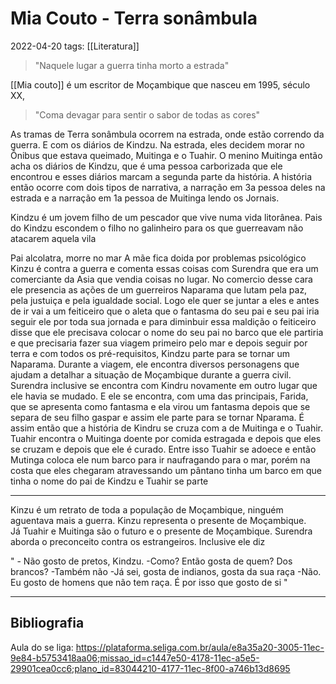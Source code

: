 # Mia Couto - Terra sonâmbula
2022-04-20
tags: [[Literatura]]

> "Naquele lugar a guerra tinha morto a estrada"

[[Mia couto]] é um escritor de Moçambique que nasceu em 1995, século XX, 

> "Coma devagar para sentir o sabor de todas as cores"

 As tramas de Terra sonâmbula ocorrem na estrada, onde estão correndo da guerra. E com os diários de Kindzu. Na estrada,  eles decidem morar no Ônibus que estava queimado, Muitinga e o Tuahir. O menino Muitinga então acha os diários de Kindzu, que é uma pessoa carborizada que ele encontrou e esses diários marcam a segunda parte da história. A história então ocorre com dois tipos de narrativa, a narração em 3a pessoa deles na estrada e a narração em 1a pessoa de Muitinga lendo os Jornais.

Kindzu é um jovem filho de um pescador que vive numa vida litorânea. Pais do Kindzu escondem o filho no galinheiro para os que guerreavam não atacarem aquela vila

Pai alcolatra, morre no mar
A mãe fica doida por problemas psicológico
Kinzu é contra a guerra e comenta essas coisas com Surendra que era um comerciante da Asia que vendia coisas no lugar.
No comercio desse cara ele presencia as ações de um guerreiros Naparama que lutam pela paz, pela justuiça e pela igualdade social. Logo ele quer se juntar a eles e antes de ir vai a um feiticeiro que o aleta que o fantasma do seu pai e seu pai iria seguir ele por toda sua jornada e para diminbuir essa maldição o feiticeiro disse que ele precisava colocar o nome do seu pai no barco que ele partiria e que precisaria fazer sua viagem primeiro pelo mar e depois seguir por terra e com todos os pré-requisitos, Kindzu parte para se tornar um Naparama.
Durante a viagem, ele encontra diversos personagens que ajudam a detalhar a situação de Moçambique durante a guerra civil. Surendra inclusive se encontra com Kindru novamente em outro lugar que ele havia se mudado. E ele se encontra, com uma das principais, Farida, que se apresenta como fantasma e ela virou um fantasma depois que se separa de seu filho gaspar e assim ele parte para se tornar Nparama. É assim então que a história de Kindru se cruza com a de Muitinga e o Tuahir.  
Tuahir encontra o Muitinga doente por comida estragada e depois que eles se cruzam e depois que ele é curado. 
Entre isso Tuahir se adoece e então Mutinga coloca ele num barco para ir naufragando para o mar, porém na costa que eles chegaram atravessando um pântano tinha um barco em que tinha o nome do pai de Kindzu e Tuahir se parte

-----------------------------------------------------

Kinzu é um retrato de toda a população de Moçambique, ninguém aguentava mais a guerra. Kinzu representa o presente de Moçambique.  
Já Tuahir e Muitinga são o futuro e o presente de Moçambique. 
Surendra aborda o preconceito contra os estrangeiros. Inclusive ele diz

" - Não gosto de pretos, Kindzu.
-Como? Então gosta de quem? Dos brancos?
-Também não
-Já sei, gosta de indianos, gosta da sua raça
-Não. Eu gosto de homens que não tem raça. É por isso que gosto de si
"

-----------------------------------------------
## Bibliografia

Aula do se liga:
https://plataforma.seliga.com.br/aula/e8a35a20-3005-11ec-9e84-b5753418aa06;missao_id=c1447e50-4178-11ec-a5e5-29901cea0cc6;plano_id=83044210-4177-11ec-8f00-a746b13d8695